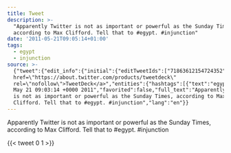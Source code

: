 ```yaml
---
title: Tweet
description: >-
  "Apparently Twitter is not as important or powerful as the Sunday Times,
  according to Max Clifford. Tell that to #egypt. #injunction"
date: '2011-05-21T09:05:14+01:00'
tags:
  - egypt
  - injunction
source: >-
  {"tweet":{"edit_info":{"initial":{"editTweetIds":["71863612154724352"],"editableUntil":"2011-05-21T10:03:14.956Z","editsRemaining":"5","isEditEligible":true}},"retweeted":false,"source":"<a
  href=\"https://about.twitter.com/products/tweetdeck\"
  rel=\"nofollow\">TweetDeck</a>","entities":{"hashtags":[{"text":"egypt","indices":["112","118"]},{"text":"injunction","indices":["120","131"]}],"symbols":[],"user_mentions":[],"urls":[]},"display_text_range":["0","131"],"favorite_count":"0","id_str":"71863612154724352","truncated":false,"retweet_count":"1","id":"71863612154724352","created_at":"Sat
  May 21 09:03:14 +0000 2011","favorited":false,"full_text":"Apparently Twitter
  is not as important or powerful as the Sunday Times, according to Max
  Clifford. Tell that to #egypt. #injunction","lang":"en"}}
---
```

Apparently Twitter is not as important or powerful as the Sunday Times, according to Max Clifford. Tell that to #egypt. #injunction
    
{{< tweet 0 1 >}}
    

